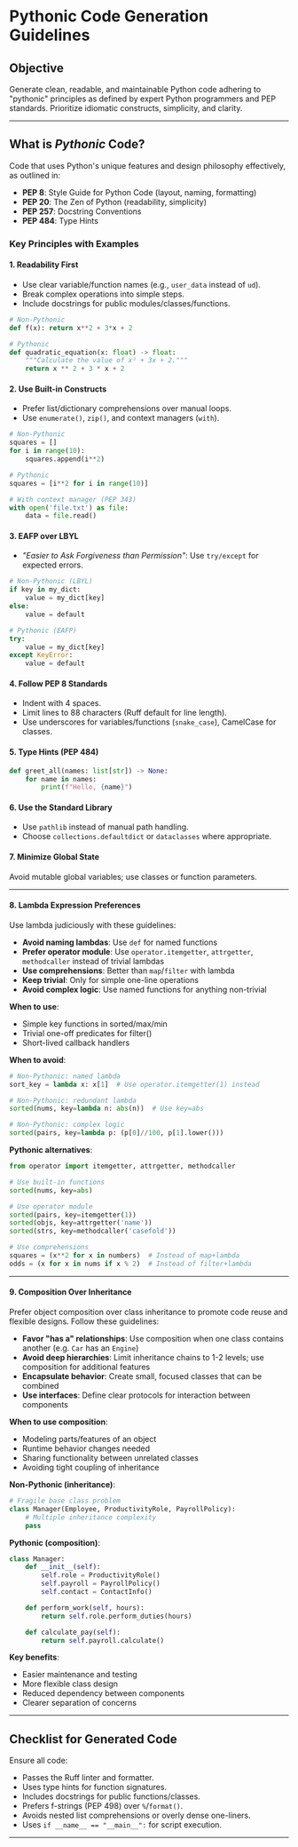 <!--
SPDX-License-Identifier: MIT
Copyright (c) Empiria Ltd
This file is part of the LLM Prompts project, published at https://github.com/empiria/llm-prompts
-->

# Pythonic Code Generation Guidelines

## Objective
Generate clean, readable, and maintainable Python code adhering to "pythonic" principles as defined by expert Python programmers and PEP standards. Prioritize idiomatic constructs, simplicity, and clarity.

---

## What is *Pythonic* Code?
Code that uses Python's unique features and design philosophy effectively, as outlined in:
- **PEP 8**: Style Guide for Python Code (layout, naming, formatting)
- **PEP 20**: The Zen of Python (readability, simplicity)
- **PEP 257**: Docstring Conventions
- **PEP 484**: Type Hints

### Key Principles with Examples

#### 1. **Readability First**
   - Use clear variable/function names (e.g., `user_data` instead of `ud`).
   - Break complex operations into simple steps.
   - Include docstrings for public modules/classes/functions.

   ```python
   # Non-Pythonic
   def f(x): return x**2 + 3*x + 2

   # Pythonic
   def quadratic_equation(x: float) -> float:
       """Calculate the value of x² + 3x + 2."""
       return x ** 2 + 3 * x + 2
   ```

#### 2. **Use Built-in Constructs**
   - Prefer list/dictionary comprehensions over manual loops.
   - Use `enumerate()`, `zip()`, and context managers (`with`).

   ```python
   # Non-Pythonic
   squares = []
   for i in range(10):
       squares.append(i**2)

   # Pythonic
   squares = [i**2 for i in range(10)]

   # With context manager (PEP 343)
   with open('file.txt') as file:
       data = file.read()
   ```

#### 3. **EAFP over LBYL**
   - *"Easier to Ask Forgiveness than Permission"*: Use `try/except` for expected errors.

   ```python
   # Non-Pythonic (LBYL)
   if key in my_dict:
       value = my_dict[key]
   else:
       value = default

   # Pythonic (EAFP)
   try:
       value = my_dict[key]
   except KeyError:
       value = default
   ```

#### 4. **Follow PEP 8 Standards**
   - Indent with 4 spaces.
   - Limit lines to 88 characters (Ruff default for line length).
   - Use underscores for variables/functions (`snake_case`), CamelCase for classes.

#### 5. **Type Hints (PEP 484)**
   ```python
   def greet_all(names: list[str]) -> None:
       for name in names:
           print(f"Hello, {name}")
   ```

#### 6. **Use the Standard Library**
   - Use `pathlib` instead of manual path handling.
   - Choose `collections.defaultdict` or `dataclasses` where appropriate.

#### 7. **Minimize Global State**
   Avoid mutable global variables; use classes or function parameters.

---

#### 8. **Lambda Expression Preferences**
Use lambda judiciously with these guidelines:
- **Avoid naming lambdas**: Use `def` for named functions
- **Prefer operator module**: Use `operator.itemgetter`, `attrgetter`, `methodcaller` instead of trivial lambdas
- **Use comprehensions**: Better than `map`/`filter` with lambda 
- **Keep trivial**: Only for simple one-line operations
- **Avoid complex logic**: Use named functions for anything non-trivial

**When to use**:
- Simple key functions in sorted/max/min
- Trivial one-off predicates for filter()
- Short-lived callback handlers

**When to avoid**:
```python
# Non-Pythonic: named lambda
sort_key = lambda x: x[1]  # Use operator.itemgetter(1) instead

# Non-Pythonic: redundant lambda 
sorted(nums, key=lambda n: abs(n))  # Use key=abs

# Non-Pythonic: complex logic
sorted(pairs, key=lambda p: (p[0]//100, p[1].lower()))
```

**Pythonic alternatives**:
```python
from operator import itemgetter, attrgetter, methodcaller

# Use built-in functions
sorted(nums, key=abs)

# Use operator module 
sorted(pairs, key=itemgetter(1))
sorted(objs, key=attrgetter('name'))
sorted(strs, key=methodcaller('casefold'))

# Use comprehensions 
squares = (x**2 for x in numbers)  # Instead of map+lambda
odds = (x for x in nums if x % 2)  # Instead of filter+lambda
```

---

#### 9. **Composition Over Inheritance**
Prefer object composition over class inheritance to promote code reuse and flexible designs. Follow these guidelines:

- **Favor "has a" relationships**: Use composition when one class contains another (e.g. `Car` has an `Engine`)
- **Avoid deep hierarchies**: Limit inheritance chains to 1-2 levels; use composition for additional features
- **Encapsulate behavior**: Create small, focused classes that can be combined
- **Use interfaces**: Define clear protocols for interaction between components

**When to use composition**:
- Modeling parts/features of an object
- Runtime behavior changes needed
- Sharing functionality between unrelated classes
- Avoiding tight coupling of inheritance

**Non-Pythonic (inheritance)**:
```python
# Fragile base class problem
class Manager(Employee, ProductivityRole, PayrollPolicy):
    # Multiple inheritance complexity
    pass
```

**Pythonic (composition)**:
```python
class Manager:
    def __init__(self):
        self.role = ProductivityRole()
        self.payroll = PayrollPolicy()
        self.contact = ContactInfo()

    def perform_work(self, hours):
        return self.role.perform_duties(hours)

    def calculate_pay(self):
        return self.payroll.calculate()
```

**Key benefits**:
- Easier maintenance and testing
- More flexible class design
- Reduced dependency between components
- Clearer separation of concerns

---

## Checklist for Generated Code
Ensure all code:
- Passes the Ruff linter and formatter.
- Uses type hints for function signatures.
- Includes docstrings for public functions/classes.
- Prefers f-strings (PEP 498) over `%`/`format()`.
- Avoids nested list comprehensions or overly dense one-liners.
- Uses `if __name__ == "__main__":` for script execution.

---

